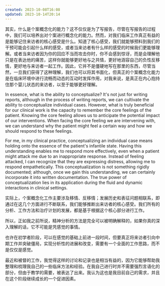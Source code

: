```yaml
---
created: 2023-10-08T16:08
updated: 2023-10-14T20:14
---
```

其实，什么是个案概念化的能力？这不仅仅是为了写报告，尽管在写报告的过程中，我们可以培养出对个案进行概念化的能力。然而，对我们临床工作真正有益的是能够记住来访者的核心感受是什么。知道了核心感受，我们就能够预料到我们的干预可能会引起什么样的感受，或者当来访者有什么样的感受的时候我们更能够理解。或者当来访者因为你的回应不当而攻击你时，你不会感到惊讶，而是会理解他只是在表达他的痛苦，这样你就能够更好地与之共情，更好地涵容自己的负性反移情，更好地与来访者一起工作。因此，它并不是僵硬地写在那里的东西，尽管当然，一旦我们获得了这种理解，我们也可以将其书面化，但真正的个案概念化能力是在临床环境中进行流畅而动态的互动时发挥作用，对我来说，是真正在内心抱持住那个婴儿状态的来访者，以至于能够更好理解。

In essence, what is the ability to conceptualize? It's not just for writing reports, although in the process of writing reports, we can cultivate the ability to conceptualize individual cases. However, what is truly beneficial for our clinical work is the capacity to remember the core feelings of the patient. Knowing the core feeling allows us to anticipate the potential impact of our interventions. When facing the core feeling we are intervening with, we can understand why the patient might feel a certain way and how we should respond to these feelings.

For me, in my clinical practice, conceptualizing an individual case means holding onto the essence of the patient's infantile state. Having this understanding enables me to respond more effectively, even when a patient might attack me due to an inappropriate response. Instead of feeling attacked, I can recognize that they are expressing distress, allowing me to respond empathetically. This conceptualization is not something rigidly documented; although, once we gain this understanding, we can certainly incorporate it into written documentation. The true power of conceptualization lies in its application during the fluid and dynamic interactions in clinical settings.实际上，个案概念化工作主要涉及移情、反移情；发展历史和表征问题相联系，即通过在这几个方面进行不断联系，我们能够推断出来访者的核心感受。我们所有的分析、工作方法和治疗计划的发展，都是基于根据这个核心部分进行工作。

所以，正如我之前所说，精神分析的方法是完全可以被明确解释的，如果你真的深入理解的话，它不可能是凭感觉的事情。

也许在初学者阶段，可以在感觉的基础上前进一段时间，但要真正将来访者引向中期工作并突破僵局，实现分析性的进展和改变，需要有一个全面的工作思路，而不是仅仅是感觉。

最近和被督的工作，我觉得这样的讨论和记录也是相当有益的，因为它能够帮助我整理和梳理我自己的一些临床方法和经验。在我自己进行时并不需要强烈言语化的部分，但由于教学的需要，被表达了出来。我认为这也是我目前自己的需求，并且在这个阶段继续成长的一个促进因素。
